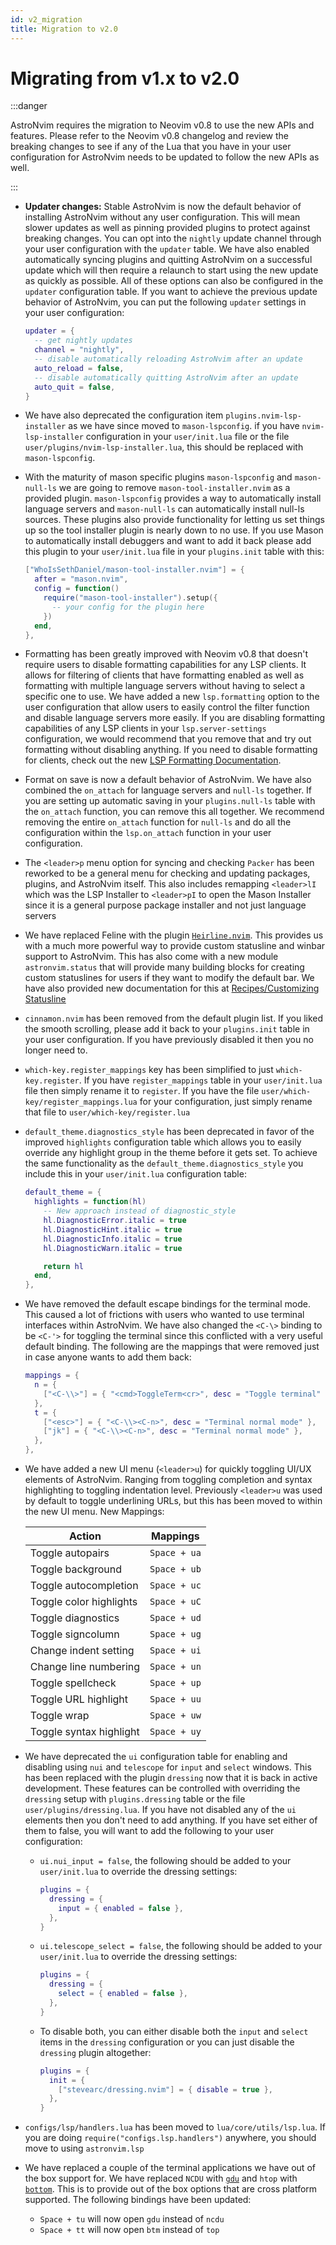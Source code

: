 ```yaml
---
id: v2_migration
title: Migration to v2.0
---
```


# Migrating from v1.x to v2.0

:::danger

AstroNvim requires the migration to Neovim v0.8 to use the new APIs and features. Please refer to the Neovim v0.8 changelog and review the breaking changes to see if any of the Lua that you have in your user configuration for AstroNvim needs to be updated to follow the new APIs as well.

:::

- **Updater changes:** Stable AstroNvim is now the default behavior of installing AstroNvim without any user configuration. This will mean slower updates as well as pinning provided plugins to protect against breaking changes. You can opt into the `nightly` update channel through your user configuration with the `updater` table. We have also enabled automatically syncing plugins and quitting AstroNvim on a successful update which will then require a relaunch to start using the new update as quickly as possible. All of these options can also be configured in the `updater` configuration table. If you want to achieve the previous update behavior of AstroNvim, you can put the following `updater` settings in your user configuration:

  ```lua
  updater = {
    -- get nightly updates
    channel = "nightly",
    -- disable automatically reloading AstroNvim after an update
    auto_reload = false,
    -- disable automatically quitting AstroNvim after an update
    auto_quit = false,
  }
  ```

- We have also deprecated the configuration item `plugins.nvim-lsp-installer` as we have since moved to `mason-lspconfig`. if you have `nvim-lsp-installer` configuration in your `user/init.lua` file or the file `user/plugins/nvim-lsp-installer.lua`, this should be replaced with `mason-lspconfig`.

- With the maturity of mason specific plugins `mason-lspconfig` and `mason-null-ls` we are going to remove `mason-tool-installer.nvim` as a provided plugin. `mason-lspconfig` provides a way to automatically install language servers and `mason-null-ls` can automatically install null-ls sources. These plugins also provide functionality for letting us set things up so the tool installer plugin is nearly down to no use. If you use Mason to automatically install debuggers and want to add it back please add this plugin to your `user/init.lua` file in your `plugins.init` table with this:

  ```lua
  ["WhoIsSethDaniel/mason-tool-installer.nvim"] = {
    after = "mason.nvim",
    config = function()
      require("mason-tool-installer").setup({
        -- your config for the plugin here
      })
    end,
  },
  ```

- Formatting has been greatly improved with Neovim v0.8 that doesn't require users to disable formatting capabilities for any LSP clients. It allows for filtering of clients that have formatting enabled as well as formatting with multiple language servers without having to select a specific one to use. We have added a new `lsp.formatting` option to the user configuration that allow users to easily control the filter function and disable language servers more easily. If you are disabling formatting capabilities of any LSP clients in your `lsp.server-settings` configuration, we would recommend that you remove that and try out formatting without disabling anything. If you need to disable formatting for clients, check out the new [LSP Formatting Documentation](../Recipes/advanced_lsp.md#controlling-formatting).

- Format on save is now a default behavior of AstroNvim. We have also combined the `on_attach` for language servers and `null-ls` together. If you are setting up automatic saving in your `plugins.null-ls` table with the `on_attach` function, you can remove this all together. We recommend removing the entire `on_attach` function for `null-ls` and do all the configuration within the `lsp.on_attach` function in your user configuration.

- The `<leader>p` menu option for syncing and checking `Packer` has been reworked to be a general menu for checking and updating packages, plugins, and AstroNvim itself. This also includes remapping `<leader>lI` which was the LSP Installer to `<leader>pI` to open the Mason Installer since it is a general purpose package installer and not just language servers

- We have replaced Feline with the plugin [`Heirline.nvim`](https://github.com/rebelot/heirline.nvim). This provides us with a much more powerful way to provide custom statusline and winbar support to AstroNvim. This has also come with a new module `astronvim.status` that will provide many building blocks for creating custom statuslines for users if they want to modify the default bar. We have also provided new documentation for this at [Recipes/Customizing Statusline](../Recipes/status)

- `cinnamon.nvim` has been removed from the default plugin list. If you liked the smooth scrolling, please add it back to your `plugins.init` table in your user configuration. If you have previously disabled it then you no longer need to.

- `which-key.register_mappings` key has been simplified to just `which-key.register`. If you have `register_mappings` table in your `user/init.lua` file then simply rename it to `register`. If you have the file `user/which-key/register_mappings.lua` for your configuration, just simply rename that file to `user/which-key/register.lua`

- `default_theme.diagnostics_style` has been deprecated in favor of the improved `highlights` configuration table which allows you to easily override any highlight group in the theme before it gets set. To achieve the same functionality as the `default_theme.diagnostics_style` you include this in your `user/init.lua` configuration table:

  ```lua
  default_theme = {
    highlights = function(hl)
      -- New approach instead of diagnostic_style
      hl.DiagnosticError.italic = true
      hl.DiagnosticHint.italic = true
      hl.DiagnosticInfo.italic = true
      hl.DiagnosticWarn.italic = true

      return hl
    end,
  },
  ```

- We have removed the default escape bindings for the terminal mode. This caused a lot of frictions with users who wanted to use terminal interfaces within AstroNvim. We have also changed the `<C-\>` binding to be `<C-'>` for toggling the terminal since this conflicted with a very useful default binding. The following are the mappings that were removed just in case anyone wants to add them back:

  ```lua
  mappings = {
    n = {
      ["<C-\\>"] = { "<cmd>ToggleTerm<cr>", desc = "Toggle terminal" },
    },
    t = {
      ["<esc>"] = { "<C-\\><C-n>", desc = "Terminal normal mode" },
      ["jk"] = { "<C-\\><C-n>", desc = "Terminal normal mode" },
    },
  },
  ```

- We have added a new UI menu (`<leader>u`) for quickly toggling UI/UX elements of AstroNvim. Ranging from toggling completion and syntax highlighting to toggling indentation level. Previously `<leader>u` was used by default to toggle underlining URLs, but this has been moved to within the new UI menu. New Mappings:

  | Action                  | Mappings     |
  | ----------------------- | ------------ |
  | Toggle autopairs        | `Space + ua` |
  | Toggle background       | `Space + ub` |
  | Toggle autocompletion   | `Space + uc` |
  | Toggle color highlights | `Space + uC` |
  | Toggle diagnostics      | `Space + ud` |
  | Toggle signcolumn       | `Space + ug` |
  | Change indent setting   | `Space + ui` |
  | Change line numbering   | `Space + un` |
  | Toggle spellcheck       | `Space + up` |
  | Toggle URL highlight    | `Space + uu` |
  | Toggle wrap             | `Space + uw` |
  | Toggle syntax highlight | `Space + uy` |

- We have deprecated the `ui` configuration table for enabling and disabling using `nui` and `telescope` for `input` and `select` windows. This has been replaced with the plugin `dressing` now that it is back in active development. These features can be controlled with overriding the `dressing` setup with `plugins.dressing` table or the file `user/plugins/dressing.lua`. If you have not disabled any of the `ui` elements then you don't need to add anything. If you have set either of them to false, you will want to add the following to your user configuration:

  - `ui.nui_input = false`, the following should be added to your `user/init.lua` to override the dressing settings:
    ```lua
    plugins = {
      dressing = {
        input = { enabled = false },
      },
    }
    ```
  - `ui.telescope_select = false`, the following should be added to your `user/init.lua` to override the dressing settings:
    ```lua
    plugins = {
      dressing = {
        select = { enabled = false },
      },
    }
    ```
  - To disable both, you can either disable both the `input` and `select` items in the `dressing` configuration or you can just disable the `dressing` plugin altogether:
    ```lua
    plugins = {
      init = {
        ["stevearc/dressing.nvim"] = { disable = true },
      },
    }
    ```

- `configs/lsp/handlers.lua` has been moved to `lua/core/utils/lsp.lua`. If you are doing `require("configs.lsp.handlers")` anywhere, you should move to using `astronvim.lsp`

- We have replaced a couple of the terminal applications we have out of the box support for. We have replaced `NCDU` with [`gdu`](https://github.com/dundee/gdu) and `htop` with [`bottom`](https://github.com/ClementTsang/bottom). This is to provide out of the box options that are cross platform supported. The following bindings have been updated:

  - `Space + tu` will now open `gdu` instead of `ncdu`
  - `Space + tt` will now open `btm` instead of `top`
